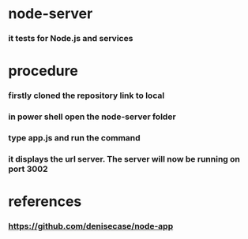 # node-server
### it tests for Node.js and services

# procedure
### firstly cloned the repository link to local 
### in power shell open the node-server folder
### type app.js and run the command
### it displays the url server. The server will now be running on port 3002

# references
### https://github.com/denisecase/node-app
